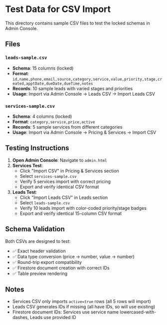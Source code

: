# Test Data for CSV Import

This directory contains sample CSV files to test the locked schemas in Admin Console.

## Files

### `leads-sample.csv` 
- **Schema**: 15 columns (locked)
- **Format**: `id,name,phone,email,source,category,service,value,priority,stage,created,apptDate,dueDate,dueTime,notes`
- **Records**: 10 sample leads with varied stages and priorities
- **Usage**: Import via Admin Console → Leads CSV → Import Leads CSV

### `services-sample.csv`
- **Schema**: 4 columns (locked) 
- **Format**: `category,service,price,active`
- **Records**: 5 sample services from different categories
- **Usage**: Import via Admin Console → Pricing & Services → Import CSV

## Testing Instructions

1. **Open Admin Console**: Navigate to `admin.html`
2. **Services Test**:
   - Click "Import CSV" in Pricing & Services section
   - Select `services-sample.csv`
   - Verify 5 services import with correct pricing
   - Export and verify identical CSV format
3. **Leads Test**:
   - Click "Import Leads CSV" in Leads section  
   - Select `leads-sample.csv`
   - Verify 10 leads import with color-coded priority/stage badges
   - Export and verify identical 15-column CSV format

## Schema Validation

Both CSVs are designed to test:
- ✅ Exact header validation
- ✅ Data type conversion (price → number, value → number)
- ✅ Round-trip export compatibility
- ✅ Firestore document creation with correct IDs
- ✅ Table preview rendering

## Notes

- Services CSV only imports `active=true` rows (all 5 rows will import)
- Leads CSV generates IDs if missing (all have IDs, so will use existing)
- Firestore document IDs: Services use service name lowercased-with-dashes, Leads use provided ID
